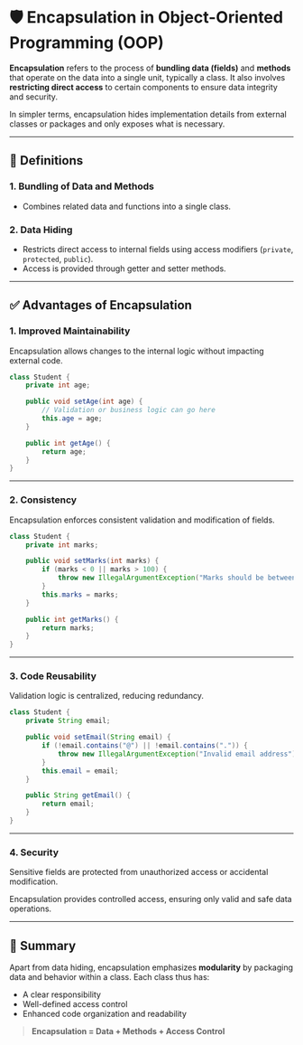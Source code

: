 # 🛡️ Encapsulation in Object-Oriented Programming (OOP)

**Encapsulation** refers to the process of **bundling data (fields)** and **methods** that operate on the data into a single unit, typically a class. It also involves **restricting direct access** to certain components to ensure data integrity and security.

In simpler terms, encapsulation hides implementation details from external classes or packages and only exposes what is necessary.

---

## 📘 Definitions

### 1. Bundling of Data and Methods

- Combines related data and functions into a single class.

### 2. Data Hiding

- Restricts direct access to internal fields using access modifiers (`private`, `protected`, `public`).
- Access is provided through getter and setter methods.

---

## ✅ Advantages of Encapsulation

### 1. Improved Maintainability

Encapsulation allows changes to the internal logic without impacting external code.

```java
class Student {
    private int age;

    public void setAge(int age) {
        // Validation or business logic can go here
        this.age = age;
    }

    public int getAge() {
        return age;
    }
}
```

---

### 2. Consistency

Encapsulation enforces consistent validation and modification of fields.

```java
class Student {
    private int marks;

    public void setMarks(int marks) {
        if (marks < 0 || marks > 100) {
            throw new IllegalArgumentException("Marks should be between 0 and 100");
        }
        this.marks = marks;
    }

    public int getMarks() {
        return marks;
    }
}
```

---

### 3. Code Reusability

Validation logic is centralized, reducing redundancy.

```java
class Student {
    private String email;

    public void setEmail(String email) {
        if (!email.contains("@") || !email.contains(".")) {
            throw new IllegalArgumentException("Invalid email address");
        }
        this.email = email;
    }

    public String getEmail() {
        return email;
    }
}
```

---

### 4. Security

Sensitive fields are protected from unauthorized access or accidental modification.

Encapsulation provides controlled access, ensuring only valid and safe data operations.

---

## 🧩 Summary

Apart from data hiding, encapsulation emphasizes **modularity** by packaging data and behavior within a class. Each class thus has:

- A clear responsibility
- Well-defined access control
- Enhanced code organization and readability

> **Encapsulation = Data + Methods + Access Control**
